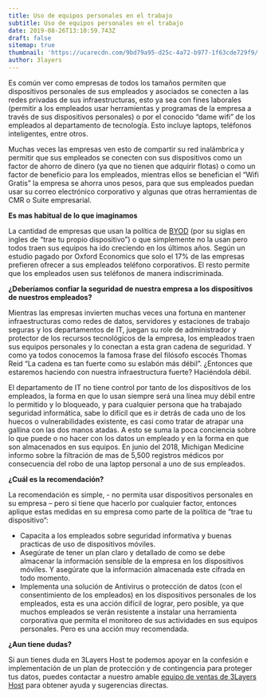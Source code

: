 ```yaml
---
title: Uso de equipos personales en el trabajo
subtitle: Uso de equipos personales en el trabajo
date: 2019-08-26T13:10:59.743Z
draft: false
sitemap: true
thumbnail: 'https://ucarecdn.com/9bd79a95-d25c-4a72-b977-1f63cde729f9/'
author: 3layers
---
```

Es común ver como empresas de todos los tamaños permiten que dispositivos personales de sus empleados y asociados se conecten a las redes privadas de sus infraestructuras, esto ya sea con fines laborales (permitir a los empleados usar herramientas y programas de la empresa a través de sus dispositivos personales) o por el conocido “dame wifi” de los empleados al departamento de tecnología. Esto incluye laptops, teléfonos inteligentes, entre otros.

Muchas veces las empresas ven esto de compartir su red inalámbrica y permitir que sus empleados se conecten con sus dispositivos como un factor de ahorro de dinero (ya que no tienen que adquirir flotas) o como un factor de beneficio para los empleados, mientras ellos se benefician el “Wifi Gratis” la empresa se ahorra unos pesos, para que sus empleados puedan usar su correo electrónico corporativo y algunas que otras herramientas de CMR o Suite empresarial.

**Es mas habitual de lo que imaginamos**

La cantidad de empresas que usan la política de [BYOD]( https://es.wikipedia.org/wiki/Bring_your_own_device)  (por su siglas en ingles de “trae tu propio dispositivo”) o que simplemente no la usan pero todos traen sus equipos ha ido creciendo en los últimos años. Según un estudio pagado por Oxford Economics que solo el 17% de las empresas prefieren ofrecer a sus empleados teléfono corporativos. El resto permite que los empleados usen sus teléfonos de manera indiscriminada.

**¿Deberíamos confiar la seguridad de nuestra empresa a los dispositivos de nuestros empleados?**

Mientras las empresas invierten muchas veces una fortuna en mantener infraestructuras como redes de datos, servidores y estaciones de trabajo seguras y los departamentos de IT, juegan su role de administrador y protector de los recursos tecnológicos de la empresa, los empleados traen sus equipos personales y lo conectan a esta gran cadena de seguridad. Y como ya todos conocemos la famosa frase del filósofo escocés Thomas Reid “La cadena es tan fuerte como su eslabón más débil”. ¿Entonces que estaremos haciendo con nuestra infraestructura fuerte? Haciéndola débil.

El departamento de IT no tiene control por tanto de los dispositivos de los empleados, la forma en que lo usan siempre será una línea muy débil entre lo permitido y lo bloqueado, y para cualquier persona que ha trabajado seguridad informática, sabe lo difícil que es ir detrás de cada uno de los huecos o vulnerabilidades existente, es casi como tratar de atrapar una gallina con las dos manos atadas. A esto se suma la poca conciencia sobre lo que puede o no hacer con los datos un empleado y en la forma en que son almacenados en sus equipos. En junio del 2018, Michigan Medicine informo sobre la filtración de mas de 5,500 registros médicos por consecuencia del robo de una laptop personal a uno de sus empleados.

**¿Cuál es la recomendación?**

La recomendación es simple, - no permita usar dispositivos personales en su empresa – pero si tiene que hacerlo por cualquier factor, entonces aplique estas medidas en su empresa como parte de la política de “trae tu dispositivo”:

* Capacita a los empleados sobre seguridad informativa y buenas practicas de uso de dispositivos móviles.
* Asegúrate de tener un plan claro y detallado de como se debe almacenar la información sensible de la empresa en los dispositivos móviles. Y asegúrate que la información almacenada este cifrada en todo momento.
* Implementa una solución de Antivirus o protección de datos (con el consentimiento de los empleados) en los dispositivos personales de los empleados, esta es una acción difícil de lograr, pero posible, ya que muchos empleados se verán resistente a instalar una herramienta corporativa que permita el monitoreo de sus actividades en sus equipos personales. Pero es una acción muy recomendada.

**¿Aun tiene dudas?**

Si aun tienes duda en 3Layers Host te podemos apoyar en la confesión e implementación de un plan de protección y de contingencia para proteger tus datos, puedes contactar a nuestro amable [equipo de ventas de 3Layers Host](https://3layers.host/contact/) para obtener ayuda y sugerencias directas.
